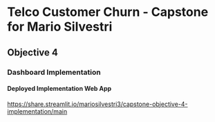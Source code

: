 
# Telco Customer Churn - Capstone for Mario Silvestri

## Objective 4

### Dashboard Implementation

#### Deployed Implementation Web App
https://share.streamlit.io/mariosilvestri3/capstone-objective-4-implementation/main
